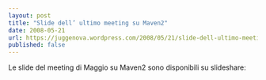 ```yaml
---
layout: post
title: "Slide dell’ ultimo meeting su Maven2"
date: 2008-05-21
url: https://juggenova.wordpress.com/2008/05/21/slide-dell-ultimo-meeting-su-maven2/
published: false 
---
```


Le slide del meeting di Maggio su Maven2 sono disponibili su slideshare: 
